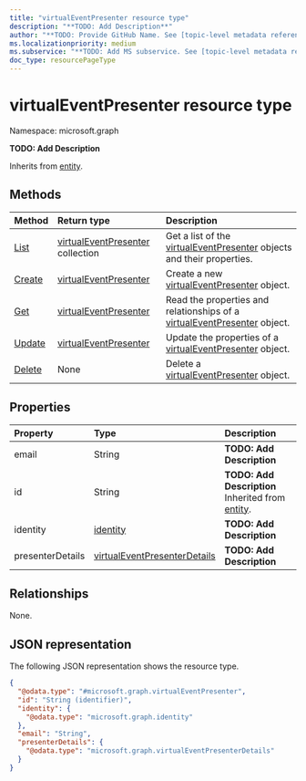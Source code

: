 ```yaml
---
title: "virtualEventPresenter resource type"
description: "**TODO: Add Description**"
author: "**TODO: Provide GitHub Name. See [topic-level metadata reference](https://aka.ms/msgo?pagePath=Document-APIs/Guidelines/Metadata)**"
ms.localizationpriority: medium
ms.subservice: "**TODO: Add MS subservice. See [topic-level metadata reference](https://aka.ms/msgo?pagePath=Document-APIs/Guidelines/Metadata)**"
doc_type: resourcePageType
---
```


# virtualEventPresenter resource type

Namespace: microsoft.graph



**TODO: Add Description**


Inherits from [entity](../resources/entity.md).

## Methods
|Method|Return type|Description|
|:---|:---|:---|
|[List](../api/virtualeventwebinar-list-presenters.md)|[virtualEventPresenter](../resources/virtualeventpresenter.md) collection|Get a list of the [virtualEventPresenter](../resources/virtualeventpresenter.md) objects and their properties.|
|[Create](../api/virtualeventwebinar-post-presenters.md)|[virtualEventPresenter](../resources/virtualeventpresenter.md)|Create a new [virtualEventPresenter](../resources/virtualeventpresenter.md) object.|
|[Get](../api/virtualeventpresenter-get.md)|[virtualEventPresenter](../resources/virtualeventpresenter.md)|Read the properties and relationships of a [virtualEventPresenter](../resources/virtualeventpresenter.md) object.|
|[Update](../api/virtualeventpresenter-update.md)|[virtualEventPresenter](../resources/virtualeventpresenter.md)|Update the properties of a [virtualEventPresenter](../resources/virtualeventpresenter.md) object.|
|[Delete](../api/virtualeventwebinar-delete-presenters.md)|None|Delete a [virtualEventPresenter](../resources/virtualeventpresenter.md) object.|

## Properties
|Property|Type|Description|
|:---|:---|:---|
|email|String|**TODO: Add Description**|
|id|String|**TODO: Add Description** Inherited from [entity](../resources/entity.md).|
|identity|[identity](../resources/intune-identity.md)|**TODO: Add Description**|
|presenterDetails|[virtualEventPresenterDetails](../resources/virtualeventpresenterdetails.md)|**TODO: Add Description**|

## Relationships
None.

## JSON representation
The following JSON representation shows the resource type.
<!-- {
  "blockType": "resource",
  "keyProperty": "id",
  "@odata.type": "microsoft.graph.virtualEventPresenter",
  "baseType": "microsoft.graph.entity",
  "openType": false
}
-->
``` json
{
  "@odata.type": "#microsoft.graph.virtualEventPresenter",
  "id": "String (identifier)",
  "identity": {
    "@odata.type": "microsoft.graph.identity"
  },
  "email": "String",
  "presenterDetails": {
    "@odata.type": "microsoft.graph.virtualEventPresenterDetails"
  }
}
```

